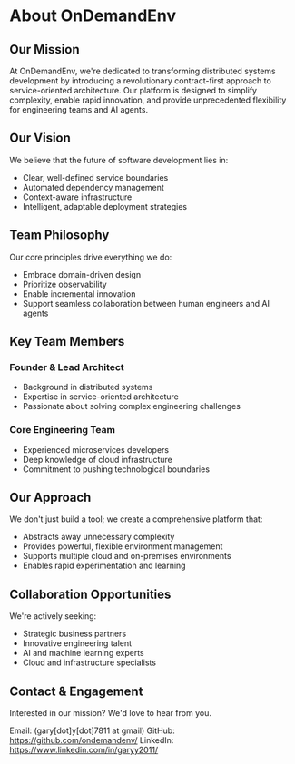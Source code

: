 # About OnDemandEnv

## Our Mission

At OnDemandEnv, we're dedicated to transforming distributed systems development by introducing a revolutionary contract-first approach to service-oriented architecture. Our platform is designed to simplify complexity, enable rapid innovation, and provide unprecedented flexibility for engineering teams and AI agents.

## Our Vision

We believe that the future of software development lies in:
- Clear, well-defined service boundaries
- Automated dependency management
- Context-aware infrastructure
- Intelligent, adaptable deployment strategies

## Team Philosophy

Our core principles drive everything we do:
- Embrace domain-driven design
- Prioritize observability
- Enable incremental innovation
- Support seamless collaboration between human engineers and AI agents

## Key Team Members

### Founder & Lead Architect
- Background in distributed systems
- Expertise in service-oriented architecture
- Passionate about solving complex engineering challenges

### Core Engineering Team
- Experienced microservices developers
- Deep knowledge of cloud infrastructure
- Commitment to pushing technological boundaries

## Our Approach

We don't just build a tool; we create a comprehensive platform that:
- Abstracts away unnecessary complexity
- Provides powerful, flexible environment management
- Supports multiple cloud and on-premises environments
- Enables rapid experimentation and learning

## Collaboration Opportunities

We're actively seeking:
- Strategic business partners
- Innovative engineering talent
- AI and machine learning experts
- Cloud and infrastructure specialists

## Contact & Engagement

Interested in our mission? We'd love to hear from you.

Email: (gary[dot]y[dot]7811 at gmail)
GitHub: https://github.com/ondemandenv/
LinkedIn: https://www.linkedin.com/in/garyy2011/